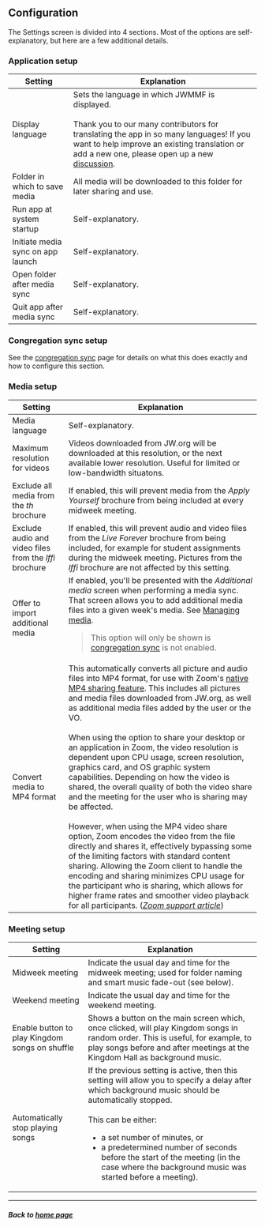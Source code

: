## Configuration

The Settings screen is divided into 4 sections. Most of the options are self-explanatory, but here are a few additional details.

### Application setup

| Setting  | Explanation |
| ------------- | ------------- |
| Display language  | Sets the language in which JWMMF is displayed. <br><br>Thank you to our many contributors for translating the app in so many languages! If you want to help improve an existing translation or add a new one, please open up a new [discussion](https://github.com/sircharlo/jw-meeting-media-fetcher/discussions). |
| Folder in which to save media  | All media will be downloaded to this folder for later sharing and use. |
| Run app at system startup | Self-explanatory. |
| Initiate media sync on app launch | Self-explanatory. |
| Open folder after media sync | Self-explanatory. |
| Quit app after media sync | Self-explanatory. |


### Congregation sync setup

See the [congregation sync](https://sircharlo.github.io/jw-meeting-media-fetcher/congregation-sync) page for details on what this does exactly and how to configure this section.


### Media setup

| Setting  | Explanation |
| ------------- | ------------- |
| Media language | Self-explanatory. |
| Maximum resolution for videos | Videos downloaded from JW.org will be downloaded at this resolution, or the next available lower resolution. Useful for limited or low-bandwidth situatons. |
| Exclude all media from the <em>th</em> brochure  | If enabled, this will prevent media from the <em>Apply Yourself</em> brochure from being included at every midweek meeting. |
| Exclude audio and video files from the <em>lffi</em> brochure  | If enabled, this will prevent audio and video files from the <em>Live Forever</em> brochure from being included, for example for student assignments during the midweek meeting. Pictures from the <em>lffi</em> brochure are not affected by this setting. |
| Offer to import additional media | If enabled, you'll be presented with the *Additional media* screen when performing a media sync. That screen allows you to add additional media files into a given week's media. See [Managing media](https://sircharlo.github.io/jw-meeting-media-fetcher/manage-media). <br><blockquote>This option will only be shown is [congregation sync](https://sircharlo.github.io/jw-meeting-media-fetcher/congregation-sync) is not enabled.</blockquote>|
| Convert media to MP4 format | This automatically converts all picture and audio files into MP4 format, for use with Zoom's [native MP4 sharing feature](https://github.com/sircharlo/jw-meeting-media-fetcher/blob/master/screenshots/05-zoom.png?raw=true). This includes all pictures and media files downloaded from JW.org, as well as additional media files added by the user or the VO. <br><br>When using the option to share your desktop or an application in Zoom, the video resolution is dependent upon CPU usage, screen resolution, graphics card, and OS graphic system capabilities. Depending on how the video is shared, the overall quality of both the video share and the meeting for the user who is sharing may be affected. <br><br> However, when using the MP4 video share option, Zoom encodes the video from the file directly and shares it, effectively bypassing some of the limiting factors with standard content sharing. Allowing the Zoom client to handle the encoding and sharing minimizes CPU usage for the participant who is sharing, which allows for higher frame rates and smoother video playback for all participants. (*[Zoom support article](https://support.zoom.us/hc/en-us/articles/360051673592-Sharing-and-playing-a-video)*) |



### Meeting setup

| Setting  | Explanation |
| ------------- | ------------- |
| Midweek meeting | Indicate the usual day and time for the midweek meeting; used for folder naming and smart music fade-out (see below). |
| Weekend meeting | Indicate the usual day and time for the weekend meeting. |
| Enable button to play Kingdom songs on shuffle  | Shows a button on the main screen which, once clicked, will play Kingdom songs in random order. This is useful, for example, to play songs before and after meetings at the Kingdom Hall as background music. |
| Automatically stop playing songs  | If the previous setting is active, then this setting will allow you to specify a delay after which background music should be automatically stopped. <br><br>This can be either: <br> <ul><li>a set number of minutes, or </li><li>a predetermined number of seconds before the start of the meeting (in the case where the background music was started before a meeting).</li></ul> |

___

##### Back to [home page](https://sircharlo.github.io/jw-meeting-media-fetcher/configuration)
